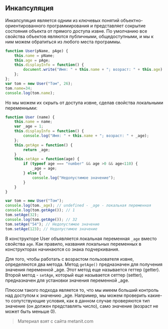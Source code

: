 ## Инкапсуляция

Инкапсуляция является одним из ключевых понятий объектно-ориентированного программирования и представляет сокрытие состояния объекта от прямого доступа извне. По умолчанию все свойства объектов являются публичными, общедоступными, и мы к ним можем обратиться из любого места программы.

```js
function User(pName, pAge) {
    this.name = pName;
    this.age = pAge;
    this.displayInfo = function() {
        document.write("Имя: " + this.name + "; возраст: " + this.age);
    };
};
var tom = new User("Том", 26);
tom.name=34;
console.log(tom.name);
```

Но мы можем их скрыть от доступа извне, сделав свойства локальными переменными:

```js
function User (name) {
    this.name = name;
    var _age = 1;
    this.displayInfo = function() {
        console.log("Имя: " + this.name + "; возраст: " + _age);
    };
    this.getAge = function() {
        return _age;
    }
    this.setAge = function(age) {
        if (typeof age === "number" && age >0 && age<110) {
            _age = age;
        } else {
            console.log("Недопустимое значение");
        }
    }
}

var tom = new User("Том");
console.log(tom._age); // undefined - _age - локальная переменная
console.log(tom.getAge()); // 1
tom.setAge(32);
console.log(tom.getAge()); // 32
tom.setAge("54"); // Недопустимое значение
tom.setAge(123); // Недопустимое значение
```

В конструкторе User объявляется локальная переменная `_age` вместо свойства `age`. Как правило, названия локальных переменных в конструкторах начинаются со знака подчеркивания.

Для того, чтобы работать с возрастом пользователя извне, определяются два метода. Метод `getAge()` предназначен для получения значения переменной _age. Этот метод еще называется геттер (getter). Второй метод - `setAge`, который еще называется сеттер (setter), предназначен для установки значения переменной _age.

Плюсом такого подхода является то, что мы имеем больший контроль над доступом к значению _age. Например, мы можем проверить какие-то сопутствующие условия, как в данном случае проверяются тип значение (он должен представлять число), само значение (возраст не может быть меньше 0).


> Материал взят с сайта metanit.com